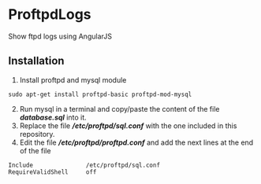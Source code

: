 # ProftpdLogs
Show ftpd logs using AngularJS
## Installation
1. Install proftpd and mysql module
```
sudo apt-get install proftpd-basic proftpd-mod-mysql
```
2. Run mysql in a terminal and copy/paste the content of the file **_database.sql_** into it.
3. Replace the file **_/etc/proftpd/sql.conf_** with the one included in this repository.
4. Edit the file  **_/etc/proftpd/proftpd.conf_** and add the next lines at the end of the file

```
Include               /etc/proftpd/sql.conf
RequireValidShell     off
```   
